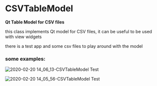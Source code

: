 # CSVTableModel
**Qt Table Model for CSV files**

this class implements Qt model for CSV files, it can be useful to be used with view widgets

there is a test app and some csv files to play around with the model

### **some examples:**

![2020-02-20 14_06_13-CSVTableModel Test](https://user-images.githubusercontent.com/2021800/74959922-35e6eb00-53ea-11ea-9689-4b3d05dcf67d.png)

![2020-02-20 14_05_56-CSVTableModel Test](https://user-images.githubusercontent.com/2021800/74959933-38494500-53ea-11ea-9bd4-520355b35e69.png)

